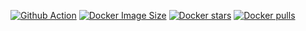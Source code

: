 [![Github Action](https://github.com/kitsudog/sentinel/actions/workflows/main.yml/badge.svg)](https://github.com/kitsudog/sentinel/actions/workflows/main.yml)
[![Docker Image Size](https://img.shields.io/docker/image-size/kitsudo/sentinel?sort=semver)](https://hub.docker.com/r/kitsudo/sentinel "Click to view the image on Docker Hub")
[![Docker stars](https://img.shields.io/docker/stars/kitsudo/sentinel.svg)](https://hub.docker.com/r/kitsudo/sentinel 'DockerHub')
[![Docker pulls](https://img.shields.io/docker/pulls/kitsudo/sentinel.svg)](https://hub.docker.com/r/kitsudo/sentinel 'DockerHub')
